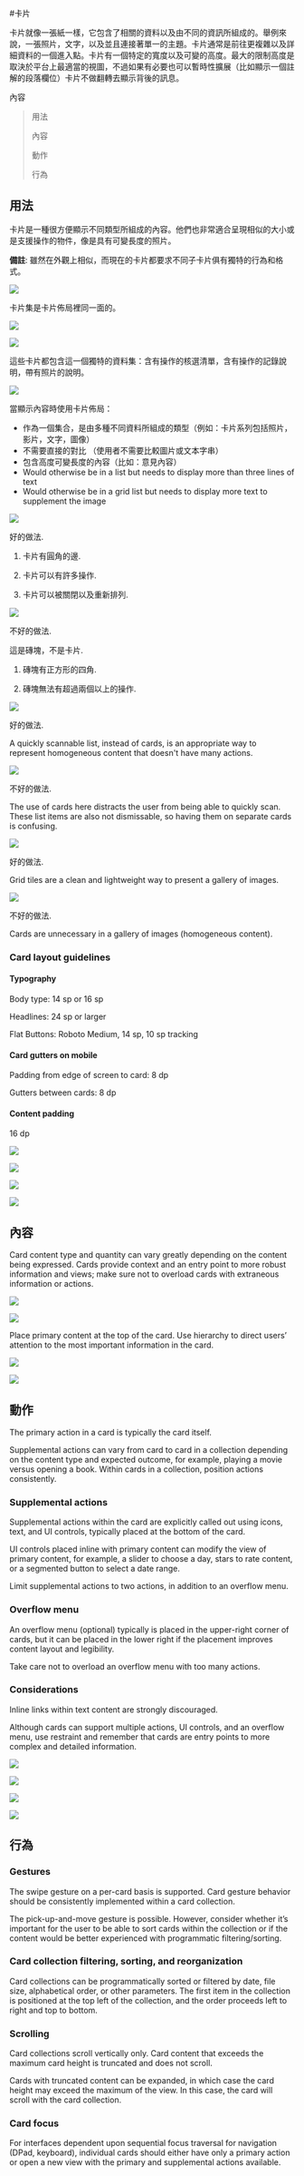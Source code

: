 #卡片

卡片就像一張紙一樣，它包含了相關的資料以及由不同的資訊所組成的。舉例來說，一張照片，文字，以及並且連接著單一的主題。卡片通常是前往更複雜以及詳細資料的一個進入點。卡片有一個特定的寬度以及可變的高度。最大的限制高度是取決於平台上最適當的視圖，不過如果有必要也可以暫時性擴展（比如顯示一個註解的段落欄位）卡片不做翻轉去顯示背後的訊息。

內容
> 
> 用法
> 
> 內容
> 
> 動作
> 
> 行為

## 用法

卡片是一種很方便顯示不同類型所組成的內容。他們也非常適合呈現相似的大小或是支援操作的物件，像是具有可變長度的照片。

**備註**: 雖然在外觀上相似，而現在的卡片都要求不同子卡片俱有獨特的行為和格式。

![](images/components/components-cards-usage-card_single_large_mdpi.png)

卡片集是卡片佈局裡同一面的。

![](images/components/components-cards-usage-card_travel_large_mdpi.png)

![](images/components/components-cards-content-card_books_large_mdpi.png)

這些卡片都包含這一個獨特的資料集：含有操作的核選清單，含有操作的記錄說明，帶有照片的說明。

![](images/components/components-cards-content-card_notes_large_mdpi.png)

當顯示內容時使用卡片佈局：

- 作為一個集合，是由多種不同資料所組成的類型（例如：卡片系列包括照片，影片，文字，圖像）
- 不需要直接的對比 （使用者不需要比較圖片或文本字串）
- 包含高度可變長度的內容（比如：意見內容）
- Would otherwise be in a list but needs to display more than three lines of text
- Would otherwise be in a grid list but needs to display more text to supplement the image

![](images/components/components-cards-usage-cardvstilea_large_mdpi.png)

好的做法.

1. 卡片有圓角的邊.

2. 卡片可以有許多操作.

3. 卡片可以被關閉以及重新排列.

![](images/components/components-cards-usage-cardvstileb_large_mdpi.png)

不好的做法.

這是磚塊，不是卡片.

1. 磚塊有正方形的四角.

2. 磚塊無法有超過兩個以上的操作.

![](images/components/components-cards-usage-card_noa_large_mdpi.png)

好的做法.

A quickly scannable list, instead of cards, is an appropriate way to represent homogeneous content that doesn't have many actions.

![](images/components/components-cards-usage-card_nob_large_mdpi.png)

不好的做法.

The use of cards here distracts the user from being able to quickly scan. These list items are also not dismissable, so having them on separate cards is confusing.

![](images/components/components-cards-usage-card_no2a_large_mdpi.png)

好的做法.

Grid tiles are a clean and lightweight way to present a gallery of images.

![](images/components/components-cards-usage-card_no2b_large_mdpi.png)

不好的做法.

Cards are unnecessary in a gallery of images (homogeneous content).

### Card layout guidelines

#### Typography

Body type: 14 sp or 16 sp

Headlines: 24 sp or larger

Flat Buttons: Roboto Medium, 14 sp, 10 sp tracking

#### Card gutters on mobile

Padding from edge of screen to card: 8 dp

Gutters between cards: 8 dp

#### Content padding

16 dp

![](images/components/components-cards-usage-cards_guidelines_large_mdpi.png)

![](images/components/components-cards-usage-cards_guidelines_large_mdpi.png)

![](images/components/components-cards-13_large_mdpi.png)

![](images/components/components-cards-15_large_mdpi.png)

## 內容

Card content type and quantity can vary greatly depending on the content being expressed. Cards provide context and an entry point to more robust information and views; make sure not to overload cards with extraneous information or actions.

![](images/components/components-cards-content-card_books_large_mdpi.png)

![](images/components/components-cards-content-card_discover_large_mdpi.png)

Place primary content at the top of the card. Use hierarchy to direct users’ attention to the most important information in the card.

![](images/components/components-cards-usage-card_travel_large_mdpi.png)

![](images/components/components-cards-content-card_notes_large_mdpi.png)

## 動作

The primary action in a card is typically the card itself.

Supplemental actions can vary from card to card in a collection depending on the content type and expected outcome, for example, playing a movie versus opening a book. Within cards in a collection, position actions consistently.

### Supplemental actions

Supplemental actions within the card are explicitly called out using icons, text, and UI controls, typically placed at the bottom of the card.

UI controls placed inline with primary content can modify the view of primary content, for example, a slider to choose a day, stars to rate content, or a segmented button to select a date range.

Limit supplemental actions to two actions, in addition to an overflow menu.

### Overflow menu

An overflow menu (optional) typically is placed in the upper-right corner of cards, but it can be placed in the lower right if the placement improves content layout and legibility.

Take care not to overload an overflow menu with too many actions.

### Considerations

Inline links within text content are strongly discouraged.

Although cards can support multiple actions, UI controls, and an overflow menu, use restraint and remember that cards are entry points to more complex and detailed information.

![](images/components/components-cards-actions-card_actionsa_large_mdpi.png)

![](images/components/components-cards-actions-card_actionsb_large_mdpi.png)

![](images/components/components-cards-actions-card_actionsc_large_mdpi.png)

![](images/components/components-cards-actions-card_actionsd_large_mdpi.png)

## 行為

### Gestures

The swipe gesture on a per-card basis is supported. Card gesture behavior should be consistently implemented within a card collection.

The pick-up-and-move gesture is possible. However, consider whether it’s important for the user to be able to sort cards within the collection or if the content would be better experienced with programmatic filtering/sorting.

### Card collection filtering, sorting, and reorganization

Card collections can be programmatically sorted or filtered by date, file size, alphabetical order, or other parameters. The first item in the collection is positioned at the top left of the collection, and the order proceeds left to right and top to bottom.

### Scrolling

Card collections scroll vertically only. Card content that exceeds the maximum card height is truncated and does not scroll.

Cards with truncated content can be expanded, in which case the card height may exceed the maximum of the view. In this case, the card will scroll with the card collection.

### Card focus

For interfaces dependent upon sequential focus traversal for navigation (DPad, keyboard), individual cards should either have only a primary action or open a new view with the primary and supplemental actions available.